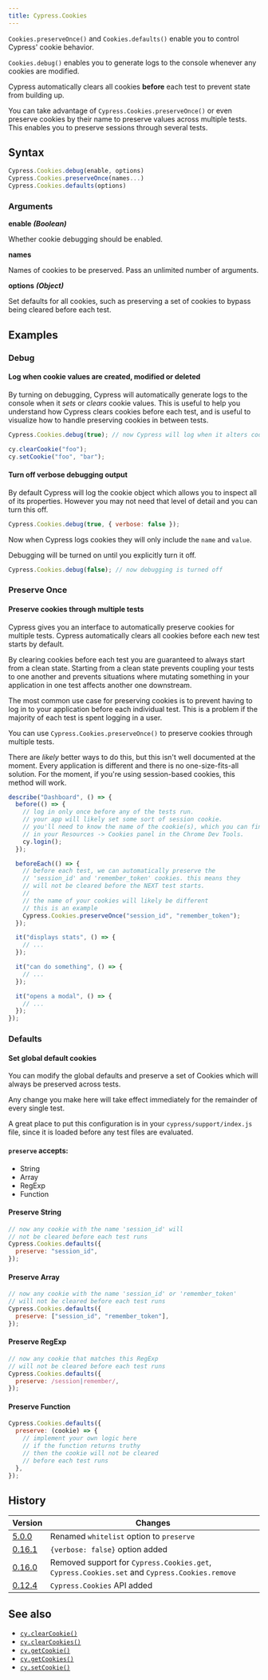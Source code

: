 ```yaml
---
title: Cypress.Cookies
---
```


`Cookies.preserveOnce()` and `Cookies.defaults()` enable you to control Cypress' cookie behavior.

`Cookies.debug()` enables you to generate logs to the console whenever any cookies are modified.

Cypress automatically clears all cookies **before** each test to prevent state from building up.

You can take advantage of `Cypress.Cookies.preserveOnce()` or even preserve cookies by their name to preserve values across multiple tests. This enables you to preserve sessions through several tests.

## Syntax

```javascript
Cypress.Cookies.debug(enable, options)
Cypress.Cookies.preserveOnce(names...)
Cypress.Cookies.defaults(options)
```

### Arguments

**<Icon name="angle-right"></Icon> enable** **_(Boolean)_**

Whether cookie debugging should be enabled.

**<Icon name="angle-right"></Icon> names**

Names of cookies to be preserved. Pass an unlimited number of arguments.

**<Icon name="angle-right"></Icon> options** **_(Object)_**

Set defaults for all cookies, such as preserving a set of cookies to bypass being cleared before each test.

## Examples

### Debug

#### Log when cookie values are created, modified or deleted

By turning on debugging, Cypress will automatically generate logs to the console when it _sets_ or _clears_ cookie values. This is useful to help you understand how Cypress clears cookies before each test, and is useful to visualize how to handle preserving cookies in between tests.

```javascript
Cypress.Cookies.debug(true); // now Cypress will log when it alters cookies

cy.clearCookie("foo");
cy.setCookie("foo", "bar");
```

<DocsImage src="/img/api/cookies/cookies-in-console-log.png" alt="Console log when debugging cookies" ></DocsImage>

#### Turn off verbose debugging output

By default Cypress will log the cookie object which allows you to inspect all of its properties. However you may not need that level of detail and you can turn this off.

```javascript
Cypress.Cookies.debug(true, { verbose: false });
```

Now when Cypress logs cookies they will only include the `name` and `value`.

<DocsImage src="/img/api/cookies/debugger-console-log-of-cookies.png" alt="Console log cookies with debug" ></DocsImage>

Debugging will be turned on until you explicitly turn it off.

```javascript
Cypress.Cookies.debug(false); // now debugging is turned off
```

### Preserve Once

#### Preserve cookies through multiple tests

Cypress gives you an interface to automatically preserve cookies for multiple tests. Cypress automatically clears all cookies before each new test starts by default.

By clearing cookies before each test you are guaranteed to always start from a clean state. Starting from a clean state prevents coupling your tests to one another and prevents situations where mutating something in your application in one test affects another one downstream.

<Alert type="info">

The most common use case for preserving cookies is to prevent having to log in to your application before each individual test. This is a problem if the majority of each test is spent logging in a user.

</Alert>

You can use `Cypress.Cookies.preserveOnce()` to preserve cookies through multiple tests.

There are _likely_ better ways to do this, but this isn't well documented at the moment. Every application is different and there is no one-size-fits-all solution. For the moment, if you're using session-based cookies, this method will work.

```javascript
describe("Dashboard", () => {
  before(() => {
    // log in only once before any of the tests run.
    // your app will likely set some sort of session cookie.
    // you'll need to know the name of the cookie(s), which you can find
    // in your Resources -> Cookies panel in the Chrome Dev Tools.
    cy.login();
  });

  beforeEach(() => {
    // before each test, we can automatically preserve the
    // 'session_id' and 'remember_token' cookies. this means they
    // will not be cleared before the NEXT test starts.
    //
    // the name of your cookies will likely be different
    // this is an example
    Cypress.Cookies.preserveOnce("session_id", "remember_token");
  });

  it("displays stats", () => {
    // ...
  });

  it("can do something", () => {
    // ...
  });

  it("opens a modal", () => {
    // ...
  });
});
```

### Defaults

#### Set global default cookies

You can modify the global defaults and preserve a set of Cookies which will always be preserved across tests.

Any change you make here will take effect immediately for the remainder of every single test.

<Alert type="info">

A great place to put this configuration is in your `cypress/support/index.js` file, since it is loaded before any test files are evaluated.

</Alert>

#### `preserve` accepts:

- String
- Array
- RegExp
- Function

#### Preserve String

```javascript
// now any cookie with the name 'session_id' will
// not be cleared before each test runs
Cypress.Cookies.defaults({
  preserve: "session_id",
});
```

#### Preserve Array

```javascript
// now any cookie with the name 'session_id' or 'remember_token'
// will not be cleared before each test runs
Cypress.Cookies.defaults({
  preserve: ["session_id", "remember_token"],
});
```

#### Preserve RegExp

```javascript
// now any cookie that matches this RegExp
// will not be cleared before each test runs
Cypress.Cookies.defaults({
  preserve: /session|remember/,
});
```

#### Preserve Function

```javascript
Cypress.Cookies.defaults({
  preserve: (cookie) => {
    // implement your own logic here
    // if the function returns truthy
    // then the cookie will not be cleared
    // before each test runs
  },
});
```

## History

| Version                                       | Changes                                                                                       |
| --------------------------------------------- | --------------------------------------------------------------------------------------------- |
| [5.0.0](/guides/references/changelog#5-0-0)   | Renamed `whitelist` option to `preserve`                                                      |
| [0.16.1](/guides/references/changelog#0-16-1) | `{verbose: false}` option added                                                               |
| [0.16.0](/guides/references/changelog#0-16-0) | Removed support for `Cypress.Cookies.get`, `Cypress.Cookies.set` and `Cypress.Cookies.remove` |
| [0.12.4](/guides/references/changelog#0-12-4) | `Cypress.Cookies` API added                                                                   |

## See also

- [`cy.clearCookie()`](/api/commands/clearcookie)
- [`cy.clearCookies()`](/api/commands/clearcookies)
- [`cy.getCookie()`](/api/commands/getcookie)
- [`cy.getCookies()`](/api/commands/getcookies)
- [`cy.setCookie()`](/api/commands/setcookie)
